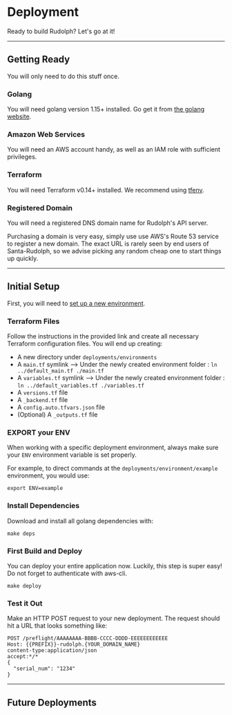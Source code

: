 # Deployment
Ready to build Rudolph? Let's go at it!

---

## Getting Ready
You will only need to do this stuff once.

### Golang
You will need golang version 1.15+ installed. Go get it from [the golang website](https://golang.org/dl/).

### Amazon Web Services
You will need an AWS account handy, as well as an IAM role with sufficient privileges.

### Terraform
You will need Terraform v0.14+ installed. We recommend using [tfenv](https://github.com/tfutils/tfenv).

### Registered Domain
You will need a registered DNS domain name for Rudolph's API server.

Purchasing a domain is very easy, simply use use AWS's Route 53 service to register a new domain. The exact URL
is rarely seen by end users of Santa-Rudolph, so we advise picking any random cheap one to start things up quickly.

---

## Initial Setup
First, you will need to [set up a new environment](deployments/environments/example/README.md).

### Terraform Files
Follow the instructions in the provided link and create all necessary Terraform configuration files. You will
end up creating:

* A new directory under `deployments/environments`
* A `main.tf` symlink --> Under the newly created environment folder : `ln ../default_main.tf ./main.tf`
* A `variables.tf` symlink --> Under the newly created environment folder : `ln ../default_variables.tf ./variables.tf`
* A `versions.tf` file
* A `_backend.tf` file
* A `config.auto.tfvars.json` file
* (Optional) A `_outputs.tf` file

### EXPORT your ENV
When working with a specific deployment environment, always make sure your `ENV` environment variable is set
properly.

For example, to direct commands at the `deployments/environment/example` environment, you would use:
```
export ENV=example
```

### Install Dependencies
Download and install all golang dependencies with:

```
make deps
```

### First Build and Deploy
You can deploy your entire application now. Luckily, this step is super easy! Do not forget to authenticate with aws-cli.

```
make deploy
```

### Test it Out
Make an HTTP POST request to your new deployment. The request should hit a URL that looks something like:

```
POST /preflight/AAAAAAAA-BBBB-CCCC-DDDD-EEEEEEEEEEEE
Host: {{PREFIX}}-rudolph.{YOUR_DOMAIN_NAME}
content-type:application/json
accept:*/*
{
  "serial_num": "1234"
}
```

---

## Future Deployments
